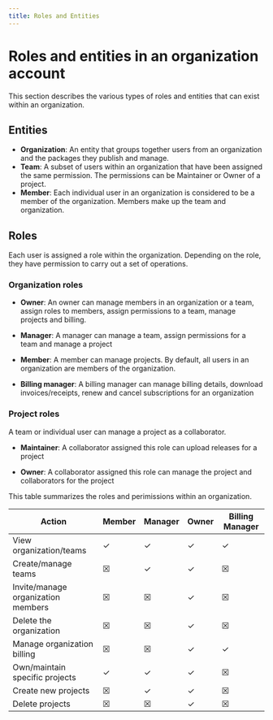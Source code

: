 ```yaml
---
title: Roles and Entities
---
```


<!--[[ preview('org-accounts') ]]-->

# Roles and entities in an organization account

This section describes the various types of roles and
entities that can exist within an organization.

## Entities

* **Organization**: An entity that groups together users from an
organization and the packages they  publish and manage.
* **Team**: A subset of users within an organization that have been
assigned the same permission.
The permissions can be Maintainer or Owner of a project.
* **Member**: Each individual user in an organization is considered
to be a member of the organization. Members make up the team and organization.

## Roles

Each user is assigned a role within the organization. Depending on the role,
they have permission to carry out a set of operations.

### Organization roles

* **Owner**: An owner can manage members in an organization or a team,
assign roles to members, assign  permissions to a team,
manage projects and billing.

* **Manager**: A manager can manage a team, assign permissions for a
team and manage a project

* **Member**: A member can manage projects. By default, all users in an
organization are members  of the organization.

* **Billing manager**: A billing manager can manage billing details,
download invoices/receipts,
renew and cancel subscriptions for an organization

### Project roles

A team or individual user can manage a project as a collaborator.

* **Maintainer**: A collaborator assigned this role can
upload releases for a project

* **Owner**: A collaborator assigned this role can manage
the project and collaborators for the project

This table summarizes the roles and perimissions within an organization.

| Action | Member | Manager | Owner | Billing Manager |
| ---------------------------------- | ------ | ------ | ------ | ------ |
| View organization/teams            | &check;| &check;| &check;| &check;|
| Create/manage teams                | &#9746;| &check;| &check;| &#9746;|
| Invite/manage organization members | &#9746;| &#9746;| &check;| &#9746;|
| Delete the organization            | &#9746;| &#9746;| &check;| &#9746;|
| Manage organization billing        | &#9746;| &#9746;| &check;| &check;|
| Own/maintain specific projects     | &check;| &check;| &check;| &#9746;|
| Create new projects                | &#9746;| &check;| &check;| &#9746;|
| Delete projects                    | &#9746;| &#9746;| &check;| &#9746;|
